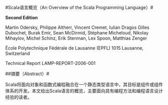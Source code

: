 #Scala语言概览（An Overview of the Scala Programming Language）#

**Second Edition**

Martin Odersky, Philippe Altherr, Vincent Cremet, Iulian Dragos
Gilles Dubochet, Burak Emir, Sean McDirmid, Stéphane Micheloud,
Nikolay Mihaylov, Michel Schinz, Erik Stenman, Lex Spoon, Matthias Zenger

École Polytechnique Fédérale de Lausanne (EPFL)
1015 Lausanne, Switzerland

Technical Report LAMP-REPORT-2006-001

##摘要（Abstract）#

Scala将面向对象和函数式编程融合在一个静态类型语言中，其目标是组件或组件体系的开发。本文给出Scala语言的概览，主要面向具有编程方法和编程语言设计经验的读者。
